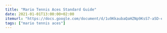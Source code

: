 ```yaml
---
title: "Mario Tennis Aces Standard Guide"
date: 2021-01-01T13:00:00+02:00
itemurl: "https://docs.google.com/document/d/1u9KkaubaQaHZNp9KsS7-a5D-eNcpW321zu80n-PBRo4/edit#"
tags: ["mario tennis aces"]
---
```


